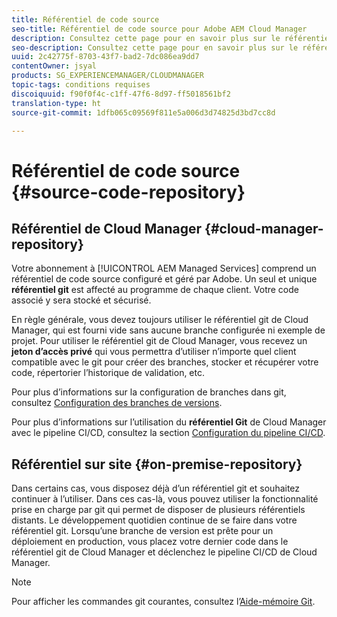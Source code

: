 ```yaml
---
title: Référentiel de code source
seo-title: Référentiel de code source pour Adobe AEM Cloud Manager
description: Consultez cette page pour en savoir plus sur le référentiel git qui est fourni pour chacun de vos programmes dans Cloud Manager.
seo-description: Consultez cette page pour en savoir plus sur le référentiel git fourni pour chacun de vos programmes dans Adobe AEM Cloud Manager.
uuid: 2c42775f-8703-43f7-bad2-7dc086ea9dd7
contentOwner: jsyal
products: SG_EXPERIENCEMANAGER/CLOUDMANAGER
topic-tags: conditions requises
discoiquuid: f90f0f4c-c1ff-47f6-8d97-ff5018561bf2
translation-type: ht
source-git-commit: 1dfb065c09569f811e5a006d3d74825d3bd7cc8d

---
```



# Référentiel de code source {#source-code-repository}

## Référentiel de Cloud Manager {#cloud-manager-repository}

Votre abonnement à [!UICONTROL AEM Managed Services] comprend un référentiel de code source configuré et géré par Adobe. Un seul et unique **référentiel git** est affecté au programme de chaque client. Votre code associé y sera stocké et sécurisé.

En règle générale, vous devez toujours utiliser le référentiel git de Cloud Manager, qui est fourni vide sans aucune branche configurée ni exemple de projet. Pour utiliser le référentiel git de Cloud Manager, vous recevez un **jeton d’accès privé** qui vous permettra d’utiliser n’importe quel client compatible avec le git pour créer des branches, stocker et récupérer votre code, répertorier l’historique de validation, etc.

Pour plus d’informations sur la configuration de branches dans git, consultez [Configuration des branches de versions](configure-your-release-branches.md).

Pour plus d’informations sur l’utilisation du **référentiel Git** de Cloud Manager avec le pipeline CI/CD, consultez la section [Configuration du pipeline CI/CD](configuring-pipeline.md).

## Référentiel sur site {#on-premise-repository}

Dans certains cas, vous disposez déjà d’un référentiel git et souhaitez continuer à l’utiliser. Dans ces cas-là, vous pouvez utiliser la fonctionnalité prise en charge par git qui permet de disposer de plusieurs référentiels distants. Le développement quotidien continue de se faire dans votre référentiel git. Lorsqu’une branche de version est prête pour un déploiement en production, vous placez votre dernier code dans le référentiel git de Cloud Manager et déclenchez le pipeline CI/CD de Cloud Manager.

>[!NOTE]
>
>Pour afficher les commandes git courantes, consultez l’[Aide-mémoire Git](https://education.github.com/git-cheat-sheet-education.pdf).

